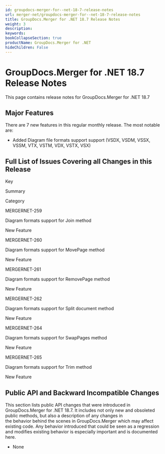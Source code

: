 ```yaml
---
id: groupdocs-merger-for--net-18-7-release-notes
url: merger-net/groupdocs-merger-for--net-18-7-release-notes
title: GroupDocs.Merger for .NET 18.7 Release Notes
weight: 3
description: 
keywords: 
bookCollapseSection: true
productName: GroupDocs.Merger for .NET
hideChildren: False
---
```


# GroupDocs.Merger for .NET 18.7 Release Notes


This page contains release notes for GroupDocs.Merger for .NET 18.7

## Major Features

There are 7 new features in this regular monthly release. The most notable are:

*   Added Diagram file formats support support (VSDX, VSDM, VSSX, VSSM, VTX, VSTM, VDX, VSTX, VSX)

## Full List of Issues Covering all Changes in this Release

Key

Summary

Category

MERGERNET-259

Diagram formats support for Join method

New Feature

MERGERNET-260

Diagram formats support for MovePage method

New Feature

MERGERNET-261

Diagram formats support for RemovePage method

New Feature

MERGERNET-262

Diagram formats support for Split document method

New Feature

MERGERNET-264

Diagram formats support for SwapPages method

New Feature

MERGERNET-265

Diagram formats support for Trim method

New Feature

## Public API and Backward Incompatible Changes

This section lists public API changes that were introduced in GroupDocs.Merger for .NET 18.7. It includes not only new and obsoleted public methods, but also a description of any changes in the behavior behind the scenes in GroupDocs.Merger which may affect existing code. Any behavior introduced that could be seen as a regression and modifies existing behavior is especially important and is documented here.

*   None

